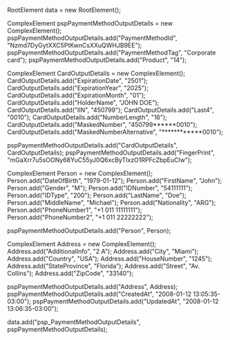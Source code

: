 RootElement data = new RootElement();


ComplexElement pspPaymentMethodOutputDetails = new ComplexElement();
pspPaymentMethodOutputDetails.add("PaymentMethodId", "Nzmd7DyGytXXC5PtKwnCsXXuQWHJB9EE");
pspPaymentMethodOutputDetails.add("PaymentMethodTag", "Corporate card");
pspPaymentMethodOutputDetails.add("Product", "14");

ComplexElement CardOutputDetails = new ComplexElement();
CardOutputDetails.add("ExpirationDate", "2501");
CardOutputDetails.add("ExpirationYear", "2025");
CardOutputDetails.add("ExpirationMonth", "01");
CardOutputDetails.add("HolderName", "JOHN DOE");
CardOutputDetails.add("IIN", "450799");
CardOutputDetails.add("Last4", "0010");
CardOutputDetails.add("NumberLength", "16");
CardOutputDetails.add("MaskedNumber", "450799******0010");
CardOutputDetails.add("MaskedNumberAlternative", "************0010");

pspPaymentMethodOutputDetails.add("CardOutputDetails", CardOutputDetails);
pspPaymentMethodOutputDetails.add("FingerPrint", "mGaXrr7u5sOONy68YuC55yJ0Q6xcByTIxzO1RPFcZbpEuClw");

ComplexElement Person = new ComplexElement();
Person.add("DateOfBirth", "1979-01-12");
Person.add("FirstName", "John");
Person.add("Gender", "M");
Person.add("IDNumber", "54111111");
Person.add("IDType", "200");
Person.add("LastName", "Doe");
Person.add("MiddleName", "Michael");
Person.add("Nationality", "ARG");
Person.add("PhoneNumber1", "+1 011 11111111");
Person.add("PhoneNumber2", "+1 011 22222222");

pspPaymentMethodOutputDetails.add("Person", Person);

ComplexElement Address = new ComplexElement();
Address.add("AdditionalInfo", "2 A");
Address.add("City", "Miami");
Address.add("Country", "USA");
Address.add("HouseNumber", "1245");
Address.add("StateProvince", "Florida");
Address.add("Street", "Av. Collins");
Address.add("ZipCode", "33140");

pspPaymentMethodOutputDetails.add("Address", Address);
pspPaymentMethodOutputDetails.add("CreatedAt", "2008-01-12 13:05:35-03:00");
pspPaymentMethodOutputDetails.add("UpdatedAt", "2008-01-12 13:06:35-03:00");

data.add("psp_PaymentMethodOutputDetails", pspPaymentMethodOutputDetails);
